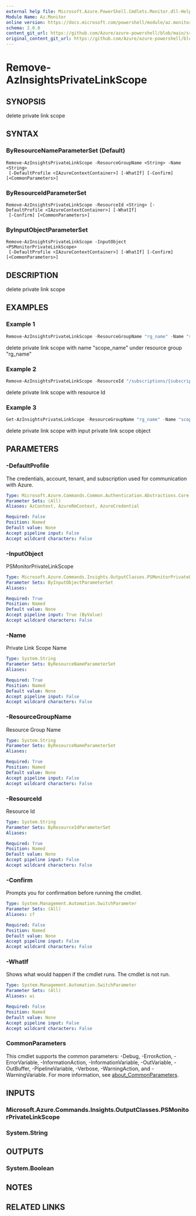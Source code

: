 ```yaml
---
external help file: Microsoft.Azure.PowerShell.Cmdlets.Monitor.dll-Help.xml
Module Name: Az.Monitor
online version: https://docs.microsoft.com/powershell/module/az.monitor/remove-azinsightsprivatelinkscope
schema: 2.0.0
content_git_url: https://github.com/Azure/azure-powershell/blob/main/src/Monitor/Monitor/help/Remove-AzInsightsPrivateLinkScope.md
original_content_git_url: https://github.com/Azure/azure-powershell/blob/main/src/Monitor/Monitor/help/Remove-AzInsightsPrivateLinkScope.md
---
```


# Remove-AzInsightsPrivateLinkScope

## SYNOPSIS
delete private link scope

## SYNTAX

### ByResourceNameParameterSet (Default)
```
Remove-AzInsightsPrivateLinkScope -ResourceGroupName <String> -Name <String>
 [-DefaultProfile <IAzureContextContainer>] [-WhatIf] [-Confirm] [<CommonParameters>]
```

### ByResourceIdParameterSet
```
Remove-AzInsightsPrivateLinkScope -ResourceId <String> [-DefaultProfile <IAzureContextContainer>] [-WhatIf]
 [-Confirm] [<CommonParameters>]
```

### ByInputObjectParameterSet
```
Remove-AzInsightsPrivateLinkScope -InputObject <PSMonitorPrivateLinkScope>
 [-DefaultProfile <IAzureContextContainer>] [-WhatIf] [-Confirm] [<CommonParameters>]
```

## DESCRIPTION
delete private link scope

## EXAMPLES

### Example 1
```powershell
Remove-AzInsightsPrivateLinkScope -ResourceGroupName "rg_name" -Name "scope_name"
```

delete private link scope with name "scope_name" under resource group "rg_name"

### Example 2
```powershell
Remove-AzInsightsPrivateLinkScope -ResourceId "/subscriptions/{subscriptionId}/resourceGroups/rg_name/providers/Microsoft.Insights/privateLinkScopes/scope_name"
```

delete private link scope with resource Id

### Example 3
```powershell
Get-AzInsightsPrivateLinkScope -ResourceGroupName "rg_name" -Name "scope_name" | Remove-AzInsightsPrivateLinkScope
```

delete private link scope with input private link scope object

## PARAMETERS

### -DefaultProfile
The credentials, account, tenant, and subscription used for communication with Azure.

```yaml
Type: Microsoft.Azure.Commands.Common.Authentication.Abstractions.Core.IAzureContextContainer
Parameter Sets: (All)
Aliases: AzContext, AzureRmContext, AzureCredential

Required: False
Position: Named
Default value: None
Accept pipeline input: False
Accept wildcard characters: False
```

### -InputObject
PSMonitorPrivateLinkScope

```yaml
Type: Microsoft.Azure.Commands.Insights.OutputClasses.PSMonitorPrivateLinkScope
Parameter Sets: ByInputObjectParameterSet
Aliases:

Required: True
Position: Named
Default value: None
Accept pipeline input: True (ByValue)
Accept wildcard characters: False
```

### -Name
Private Link Scope Name

```yaml
Type: System.String
Parameter Sets: ByResourceNameParameterSet
Aliases:

Required: True
Position: Named
Default value: None
Accept pipeline input: False
Accept wildcard characters: False
```

### -ResourceGroupName
Resource Group Name

```yaml
Type: System.String
Parameter Sets: ByResourceNameParameterSet
Aliases:

Required: True
Position: Named
Default value: None
Accept pipeline input: False
Accept wildcard characters: False
```

### -ResourceId
Resource Id

```yaml
Type: System.String
Parameter Sets: ByResourceIdParameterSet
Aliases:

Required: True
Position: Named
Default value: None
Accept pipeline input: False
Accept wildcard characters: False
```

### -Confirm
Prompts you for confirmation before running the cmdlet.

```yaml
Type: System.Management.Automation.SwitchParameter
Parameter Sets: (All)
Aliases: cf

Required: False
Position: Named
Default value: None
Accept pipeline input: False
Accept wildcard characters: False
```

### -WhatIf
Shows what would happen if the cmdlet runs.
The cmdlet is not run.

```yaml
Type: System.Management.Automation.SwitchParameter
Parameter Sets: (All)
Aliases: wi

Required: False
Position: Named
Default value: None
Accept pipeline input: False
Accept wildcard characters: False
```

### CommonParameters
This cmdlet supports the common parameters: -Debug, -ErrorAction, -ErrorVariable, -InformationAction, -InformationVariable, -OutVariable, -OutBuffer, -PipelineVariable, -Verbose, -WarningAction, and -WarningVariable. For more information, see [about_CommonParameters](http://go.microsoft.com/fwlink/?LinkID=113216).

## INPUTS

### Microsoft.Azure.Commands.Insights.OutputClasses.PSMonitorPrivateLinkScope

### System.String

## OUTPUTS

### System.Boolean

## NOTES

## RELATED LINKS
